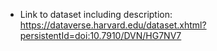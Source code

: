 
- Link to dataset including description: https://dataverse.harvard.edu/dataset.xhtml?persistentId=doi:10.7910/DVN/HG7NV7

